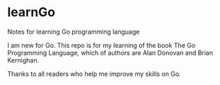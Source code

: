 # learnGo
Notes for learning Go programming language  

I am new for Go. This repo is for my learning of the book The Go Programming Language, which of authors are Alan Donovan and Brian Kernighan.

Thanks to all readers who help me improve my skills on Go.
